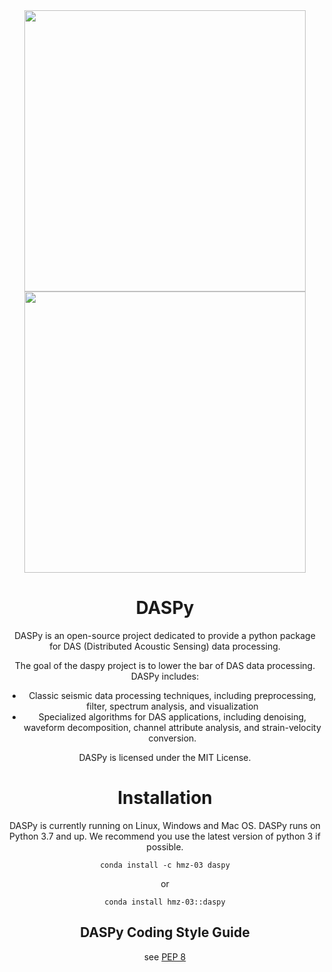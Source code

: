 <center class="half">
<img src="https://upload.wikimedia.org/wikipedia/en/3/3c/Logo_of_University_of_Science_and_Technology_of_China.svg" height="450" /><img src="https://dams.ustc.edu.cn/_upload/tpl/0c/4e/3150/template3150/images/pcdams.png" height="450" />
<center>


# DASPy

DASPy is an open-source project dedicated to provide a python package for DAS (Distributed Acoustic Sensing) data processing.

The goal of the daspy project is to lower the bar of DAS data processing. DASPy includes:
* Classic seismic data processing techniques, including preprocessing, filter, spectrum analysis, and visualization
* Specialized algorithms for DAS applications, including denoising, waveform decomposition, channel attribute analysis, and strain-velocity conversion. 

DASPy is licensed under the MIT License.

# Installation
DASPy is currently running on Linux, Windows and Mac OS.
DASPy runs on Python 3.7 and up. We recommend you use the latest version of python 3 if possible.

```
conda install -c hmz-03 daspy
```
or
```
conda install hmz-03::daspy
```

## DASPy Coding Style Guide
see [PEP 8](https://peps.python.org/pep-0008/)
